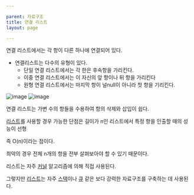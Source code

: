 ```yaml
---

parent: 자료구조
title: 연결 리스트
layout: page

---
```




연결 리스트에서는 각 항이 다른 하나에 연결되어 있다.

- 연결리스트는 다수의 유형이 있다.
    - 단일 연결 리스트에서는 각 한은 후속항을 가리킨다.
    - 이중 연결 리스트에서는 이 자신의 앞 항이나 뒤 항을 가리킨다
    - 원형 연결 리스트에서는 마지막 항이 널null이 아니라 첫 항을 기리킨다.

![image](https://user-images.githubusercontent.com/116250393/211204598-de7a081f-f030-4993-8a75-3b5cf99d8343.png)
![image](https://user-images.githubusercontent.com/116250393/211204607-85779731-97d3-4399-b256-bb7360a4d11c.png)


연결 리스트는 가변 수의 항들을 수용하여 항의 삭제와 삽입이 쉽다.

[리스트](리스트.md)를 사용할 경우 가능한 단점은 길이가 n인 리스트에서 특정 항을 인출할 때의 성능이 선형

즉 O(n)이라는 점이다.

최악의 경우 전체 n개의 항을 전부 살펴보아야 할 수 있기 때문이다.

리스트는 자주 [커널](커널.md) 알고리즘에 의해 직접 사용된다.

그렇지만 [리스트](리스트.md)는 자주 [스택](스택.md)이나 [큐](큐.md) 같은 보다 강력한 자료구조를 구축하는 데 사용된다.